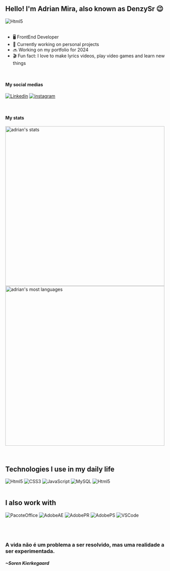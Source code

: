 
## Hello! I'm Adrian Mira, also known as DenzySr 😉

<div style="display: inline_block">
<img align="Center "alt="Html5" src="https://img.shields.io/github/followers/denzysr.svg?style=social&label=Follow&maxAge=2592000">
</div><br />

- 🖥  FrontEnd Developer
- 📝 Currently working on personal projects
- 🔜 Working on my portfolio for 2024
- 🎬 Fun fact: I love to make lyrics videos, play video games and learn new things

<br>

#### My social medias

[![Linkedin](https://img.shields.io/badge/LinkedIn-0077B5?style=for-the-badge&logo=linkedin&logoColor=white)](https://www.linkedin.com/in/adrian-mira-aasm27/)
[![instagram](https://img.shields.io/badge/Instagram-E4405F?style=for-the-badge&logo=instagram&logoColor=white)](https://www.instagram.com/_eoadrian/)

<br>

#### My stats
<p align="left">
<img width="500em" src="https://github-readme-stats.vercel.app/api?username=DenzySr&title_color=DA70D6&show_icons=true&icon_color=0096FF&theme=dracula" alt="adrian's stats"/>
<br>
<img width="500em" src="https://github-readme-stats.vercel.app/api/top-langs/?username=DenzySr&title_color=DA70D6&layout=compact&theme=dracula" alt="adrian's most languages"/>
</p>
<br>

## Technologies I use in my daily life

<div style="display: inline_block">
<img align="Center "alt="Html5" src="https://img.shields.io/badge/HTML5-E34F26?style=for-the-badge&logo=html5&logoColor=white">
<img align="Center "alt="CSS3" src="https://img.shields.io/badge/CSS3-1572B6?style=for-the-badge&logo=css3&logoColor=white">
<img align="Center "alt="JavaScript" src="https://img.shields.io/badge/JavaScript-F7DF1E?style=for-the-badge&logo=javascript&logoColor=black">
<img align="Center "alt="MySQL" src="https://img.shields.io/badge/MySQL-005C84?style=for-the-badge&logo=mysql&logoColor=white">
<img align="Center "alt="Html5" src="https://img.shields.io/badge/GIT-E44C30?style=for-the-badge&logo=git&logoColor=white">
</div>

<br>

## I also work with

<div style="display: inline_block">
<img align="Center "alt="PacoteOffice" src="https://img.shields.io/badge/Microsoft_Office-D83B01?style=for-the-badge&logo=microsoft-office&logoColor=white">
<img align="Center "alt="AdobeAE" src="https://img.shields.io/badge/Adobe%20after%20affects-CF96FD?style=for-the-badge&logo=Adobe%20after%20effects&logoColor=393665">
<img align="Center "alt="AdobePR" src="https://img.shields.io/badge/Adobe%20Premiere%20Pro-9999FF?style=for-the-badge&logo=Adobe%20Premiere%20Pro&logoColor=white">
<img align="Center "alt="AdobePS" src="https://img.shields.io/badge/Adobe%20Photoshop-31A8FF?style=for-the-badge&logo=Adobe%20Photoshop&logoColor=black">
<img align="Center "alt="VSCode" src="https://img.shields.io/badge/Visual_Studio_Code-0078D4?style=for-the-badge&logo=visual%20studio%20code&logoColor=white">
</div><br /><br />

<br />

### A vida não é um problema a ser resolvido, mas uma realidade a ser experimentada.

##### ~Soren Kierkegaard

